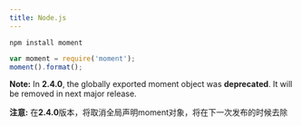 ```yaml
---
title: Node.js
---
```



```
npm install moment
```

```javascript
var moment = require('moment');
moment().format();
```

**Note:** In **2.4.0**, the globally exported moment object was **deprecated**.
It will be removed in next major release.

**注意:** 在**2.4.0**版本，将取消全局声明moment对象，将在下一次发布的时候去除

